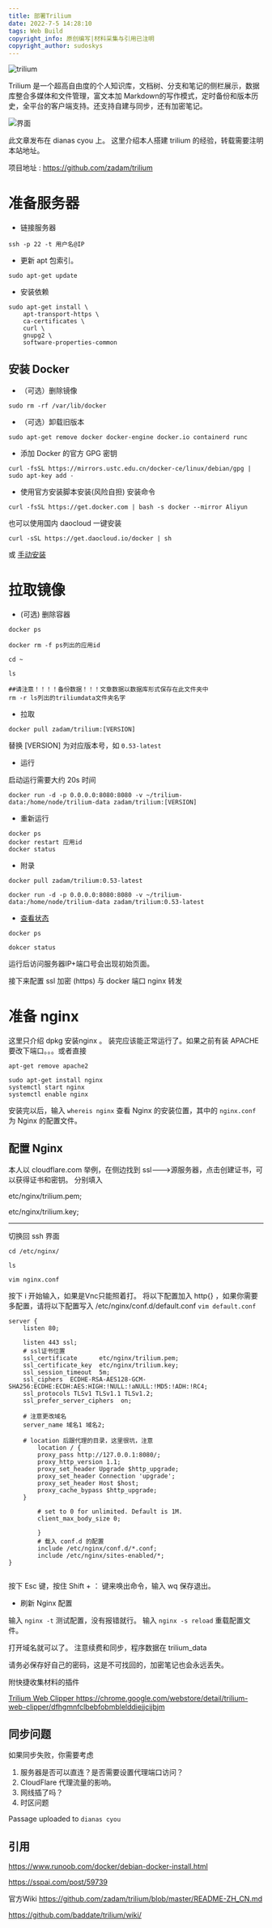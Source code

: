 ```yaml
---
title: 部署Trilium
date: 2022-7-5 14:28:10
tags: Web Build
copyright_info: 原创编写|材料采集与引用已注明
copyright_author: sudoskys
---
```



![trilium](https://socialify.git.ci/zadam/trilium/image?description=1&font=KoHo&forks=1&language=1&name=1&owner=1&pattern=Plus&stargazers=1&theme=Dark)



Trilium 是一个超高自由度的个人知识库，文档树、分支和笔记的侧栏展示，数据库整合多媒体和文件管理，富文本加 Markdown的写作模式，定时备份和版本历史，全平台的客户端支持。还支持自建与同步，还有加密笔记。

![界面](https://raw.githubusercontent.com/wiki/zadam/trilium/images/screenshot.png)



此文章发布在 dianas cyou 上。
这里介绍本人搭建 trilium 的经验，转载需要注明本站地址。

项目地址 : https://github.com/zadam/trilium

# 准备服务器

- 链接服务器
```
ssh -p 22 -t 用户名@IP 
```


- 更新 apt 包索引。
```
sudo apt-get update
```

- 安装依赖
```
sudo apt-get install \
    apt-transport-https \
    ca-certificates \
    curl \
    gnupg2 \
    software-properties-common
```

## 安装 Docker

- （可选）删除镜像
```
sudo rm -rf /var/lib/docker
```
- （可选）卸载旧版本
```
sudo apt-get remove docker docker-engine docker.io containerd runc
```

- 添加 Docker 的官方 GPG 密钥
```
curl -fsSL https://mirrors.ustc.edu.cn/docker-ce/linux/debian/gpg | sudo apt-key add -
```

- 使用官方安装脚本安装(风险自担)
安装命令
```
curl -fsSL https://get.docker.com | bash -s docker --mirror Aliyun
```
也可以使用国内 daocloud 一键安装
```
curl -sSL https://get.daocloud.io/docker | sh
```
或 [手动安装](https://www.runoob.com/docker/debian-docker-install.html)

# 拉取镜像

- (可选) 删除容器
```
docker ps 

docker rm -f ps列出的应用id

cd ~

ls

##请注意！！！！备份数据！！！文章数据以数据库形式保存在此文件夹中
rm -r ls列出的triliumdata文件夹名字

```


- 拉取
```
docker pull zadam/trilium:[VERSION]
```

替换 [VERSION] 为对应版本号，如 ```0.53-latest```

- 运行

启动运行需要大约 20s 时间

```
docker run -d -p 0.0.0.0:8080:8080 -v ~/trilium-data:/home/node/trilium-data zadam/trilium:[VERSION]
```

- 重新运行

```
docker ps
docker restart 应用id
docker status
```

- 附录
```
docker pull zadam/trilium:0.53-latest
```
```
docker run -d -p 0.0.0.0:8080:8080 -v ~/trilium-data:/home/node/trilium-data zadam/trilium:0.53-latest
```

- [查看状态](https://www.runoob.com/docker/docker-container-usage.html)
```
docker ps

dokcer status

```

运行后访问服务器IP+端口号会出现初始页面。

接下来配置 ssl 加密 (https) 与 docker 端口 nginx 转发


# 准备 nginx

这里只介绍 dpkg 安装nginx 。
装完应该能正常运行了。如果之前有装 APACHE 要改下端口。。。或者直接

```
apt-get remove apache2
```

```
sudo apt-get install nginx
systemctl start nginx
systemctl enable nginx
```

安装完以后，输入 ```whereis nginx``` 查看 Nginx 的安装位置，其中的 ```nginx.conf ``` 为 Nginx 的配置文件。

## 配置 Nginx

本人以 cloudflare.com 举例，在侧边找到 ssl--->源服务器，点击创建证书，可以获得证书和密钥。
分别填入 

etc/nginx/trilium.pem; 

etc/nginx/trilium.key;

-------------

切换回 ssh 界面
```
cd /etc/nginx/

ls

vim nginx.conf
```

按下 i 开始输入，如果是Vnc只能照着打。
将以下配置加入 http{} ，如果你需要多配置，请将以下配置写入 /etc/nginx/conf.d/default.conf ```vim default.conf```

```
server {
    listen 80;
    
    listen 443 ssl;
    # ssl证书位置
    ssl_certificate      etc/nginx/trilium.pem; 
    ssl_certificate_key  etc/nginx/trilium.key;
    ssl_session_timeout  5m;
    ssl_ciphers  ECDHE-RSA-AES128-GCM-SHA256:ECDHE:ECDH:AES:HIGH:!NULL:!aNULL:!MD5:!ADH:!RC4;
    ssl_protocols TLSv1 TLSv1.1 TLSv1.2;
    ssl_prefer_server_ciphers  on;
    
    # 注意更改域名
    server_name 域名1 域名2;
    
    # location 后跟代理的目录，这里很坑，注意
        location / {
        proxy_pass http://127.0.0.1:8080/;
        proxy_http_version 1.1;
        proxy_set_header Upgrade $http_upgrade;
        proxy_set_header Connection 'upgrade';
        proxy_set_header Host $host;
        proxy_cache_bypass $http_upgrade;
    }
        
        # set to 0 for unlimited. Default is 1M.
        client_max_body_size 0;

        }
        # 载入 conf.d 的配置
        include /etc/nginx/conf.d/*.conf;
        include /etc/nginx/sites-enabled/*;
}


```

按下 Esc 键，按住 Shift + ： 键来唤出命令，输入 wq 保存退出。

- 刷新 Nginx 配置

输入 ```nginx -t``` 测试配置，没有报错就行。
输入 ```nginx -s reload``` 重载配置文件。


打开域名就可以了。
注意续费和同步，程序数据在 trilium_data

请务必保存好自己的密码，这是不可找回的，加密笔记也会永远丢失。

附快捷收集材料的插件

[Trilium Web Clipper ](https://github.com/zadam/trilium-web-clipper)
https://chrome.google.com/webstore/detail/trilium-web-clipper/dfhgmnfclbebfobmblelddiejjcijbjm


## 同步问题

如果同步失败，你需要考虑

1. 服务器是否可以直连？是否需要设置代理端口访问？
2. CloudFlare 代理流量的影响。
3. 网线插了吗？
4. 时区问题

Passage uploaded to `dianas cyou`


## 引用

https://www.runoob.com/docker/debian-docker-install.html

https://sspai.com/post/59739

官方Wiki
https://github.com/zadam/trilium/blob/master/README-ZH_CN.md

https://github.com/baddate/trilium/wiki/
